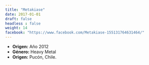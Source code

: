 ```yaml
---
title: "Metakiase"
date: 2017-01-01
draft: false
headless : false
weight: 14
facebook: "https://www.facebook.com/Metakiase-155131764631464/"
---
```

* **Origen:** Año 2012 
* **Género:** Heavy Metal
* **Origen:** Pucón, Chile.